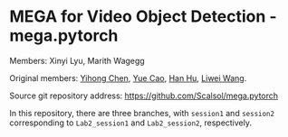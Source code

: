 # MEGA for Video Object Detection - mega.pytorch
Members: Xinyi Lyu, Marith Wagegg

Original members: [Yihong Chen](https://scalsol.github.io), [Yue Cao](http://yue-cao.me), [Han Hu](https://ancientmooner.github.io/), [Liwei Wang](http://www.liweiwang-pku.com/).

Source git repository address: https://github.com/Scalsol/mega.pytorch

In this repository, there are three branches, with `session1` and `session2` corresponding to `Lab2_session1` and `Lab2_session2`, respectively.